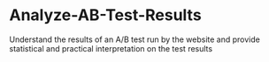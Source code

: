 # Analyze-AB-Test-Results
Understand the results of an A/B test run by the website and provide statistical and practical interpretation on the test results
